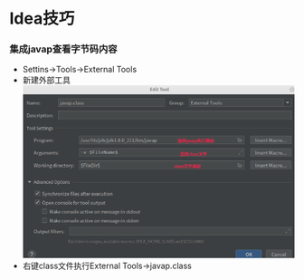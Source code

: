 Idea技巧
==================

### 集成javap查看字节码内容
* Settins->Tools->External Tools
* 新建外部工具
   ![](/images/2019/12/idea_javap_config.png)
* 右键class文件执行External Tools->javap.class